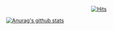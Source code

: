 <div align=center>
	
  [![Hits](https://hits.seeyoufarm.com/api/count/incr/badge.svg?url=https%3A%2F%2Fgithub.com%2Fzzsza)](https://hits.seeyoufarm.com) 
	
  </div>
  
[![Anurag's github stats](https://github-readme-stats.vercel.app/api?username=Jack0215)](https://github.com/anuraghazra/github-readme-stats)

  
  
	
